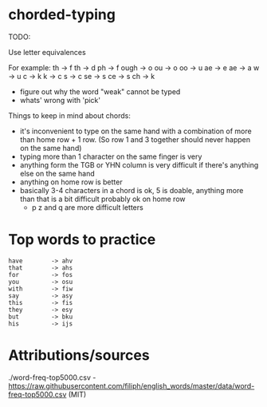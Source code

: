 # chorded-typing

TODO:


Use letter equivalences 

For example:
  th -> f
  th -> d
  ph -> f
  ough -> o
  ou -> o
  oo -> u
  ae -> e
  ae -> a
  w -> u
  c -> k
  k -> c
  s -> c
  se -> s
  ce -> s
  ch -> k


  - figure out why the word "weak" cannot be typed
  - whats' wrong with 'pick'


Things to keep in mind about chords:

- it's inconvenient to type on the same hand with a combination of more than home row + 1 row. (So row 1 and 3 together should never happen on the same hand)
- typing more than 1 character on the same finger is very
- anything form the TGB or YHN column is very difficult if there's anything else on the same hand
- anything on home row is better
- basically 3-4 characters in a chord is ok, 5 is doable, anything more than that is a bit difficult probably ok on home row 
  - p z and q are more difficult letters

# Top words to practice

```
have        -> ahv
that        -> ahs
for         -> fos
you         -> osu
with        -> fiw
say         -> asy
this        -> fis
they        -> esy
but         -> bku
his         -> ijs
```


# Attributions/sources

./word-freq-top5000.csv - https://raw.githubusercontent.com/filiph/english_words/master/data/word-freq-top5000.csv (MIT)



